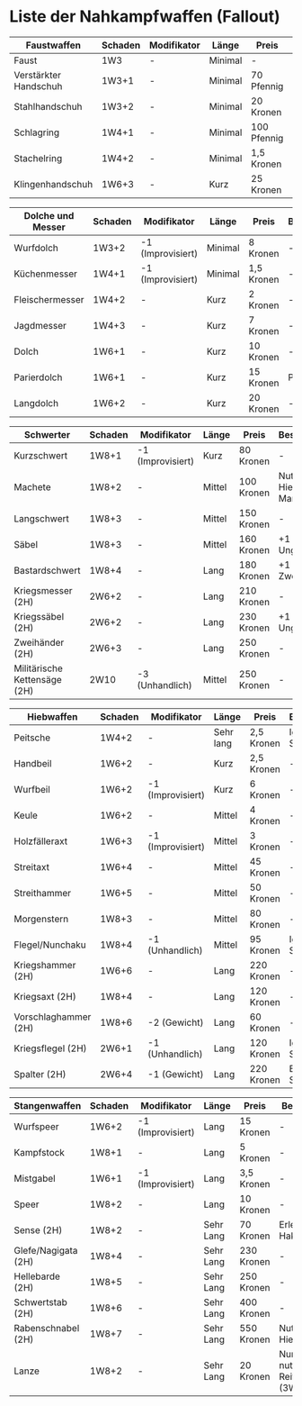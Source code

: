 # Liste der Nahkampfwaffen (Fallout)

| Faustwaffen  | Schaden | Modifikator | Länge | Preis | Besonderheit |
|----------|----------|----------|----------|----------|----------|
| Faust | 1W3 | - | Minimal | -  |-  |
| Verstärkter Handschuh | 1W3+1 | - | Minimal | 70 Pfennig | -  |
| Stahlhandschuh | 1W3+2 | - | Minimal | 20 Kronen  | -  |
| Schlagring | 1W4+1 | - | Minimal | 100 Pfennig | -  |
| Stachelring | 1W4+2 | - | Minimal | 1,5 Kronen  | -  |
| Klingenhandschuh | 1W6+3 | - | Kurz | 25 Kronen | -  |

| Dolche und Messer  | Schaden | Modifikator | Länge | Preis | Besonderheit |
|----------|----------|----------|----------|----------|----------|
| Wurfdolch | 1W3+2 | -1 (Improvisiert)  | Minimal | 8 Kronen  |-  |
| Küchenmesser | 1W4+1 | -1 (Improvisiert)  | Minimal | 1,5 Kronen |-  |
| Fleischermesser | 1W4+2 | - | Kurz | 2 Kronen   |-  |
| Jagdmesser | 1W4+3 | - | Kurz | 7 Kronen |-  |
| Dolch | 1W6+1 | - | Kurz | 10 Kronen  |-  |
| Parierdolch | 1W6+1 | - | Kurz | 15 Kronen | Paradewaffe  |
| Langdolch | 1W6+2 | - | Kurz | 20 Kronen |-  |

| Schwerter  | Schaden | Modifikator | Länge | Preis | Besonderheit |
|----------|----------|----------|----------|----------|----------|
| Kurzschwert | 1W8+1  | -1 (Improvisiert)  | Kurz | 80 Kronen   |-  |
| Machete | 1W8+2 | - | Mittel | 100 Kronen   |Nutzbar für Hiebwaffen-Manöver  |
| Langschwert | 1W8+3 | - | Mittel | 150 Kronen |-  |
| Säbel | 1W8+3 | - | Mittel | 160 Kronen   |+1 SP gegen Ungepanzert  |
| Bastardschwert | 1W8+4 | - | Lang | 180 Kronen  | +1 SP wenn Zweihändig  |
| Kriegsmesser (2H)  | 2W6+2 | - | Lang | 210 Kronen |-  |
| Kriegssäbel (2H)  | 2W6+2 | - | Lang | 230 Kronen   |+1 SP gegen Ungepanzert  |
| Zweihänder (2H) | 2W6+3 | - | Lang | 250 Kronen  | - |
| Militärische Kettensäge (2H) | 2W10 | -3 (Unhandlich) | Mittel | 250 Kronen  | - |

| Hiebwaffen  | Schaden | Modifikator | Länge | Preis | Besonderheit |
|----------|----------|----------|----------|----------|----------|
| Peitsche | 1W4+2  | -  | Sehr lang | 2,5 Kronen   | Ignoriert Schilde  |
| Handbeil | 1W6+2  | -  | Kurz | 2,5 Kronen   |-  |
| Wurfbeil | 1W6+2  | -1 (Improvisiert)  | Kurz | 6 Kronen  | - |
| Keule | 1W6+2 | - | Mittel | 4 Kronen   | -  |
| Holzfälleraxt | 1W6+3 | -1 (Improvisiert) | Mittel | 3 Kronen |-  |
| Streitaxt | 1W6+4 | - | Mittel | 45 Kronen   | -  |
| Streithammer | 1W6+5 | - | Mittel | 50 Kronen  | -  |
| Morgenstern  | 1W8+3 | - | Mittel | 80 Kronen |-  |
| Flegel/Nunchaku  | 1W8+4 | -1 (Unhandlich) | Mittel | 95 Kronen   | Ignoriert Schilde  |
| Kriegshammer (2H) | 1W6+6 | - | Lang | 220 Kronen  | - |
| Kriegsaxt (2H) | 1W8+4 | - | Lang | 120 Kronen  | -  |
| Vorschlaghammer (2H)  | 1W8+6 | -2 (Gewicht) | Lang | 60 Kronen   | -  |
| Kriegsflegel (2H) | 2W6+1 | -1 (Unhandlich) | Lang | 120 Kronen  | Ignoriert Schilde |
| Spalter (2H) | 2W6+4 | -1 (Gewicht) | Lang | 220 Kronen  | Erleichtert Spalten |

| Stangenwaffen  | Schaden | Modifikator | Länge | Preis | Besonderheit |
|----------|----------|----------|----------|----------|----------|
| Wurfspeer | 1W6+2  | -1 (Improvisiert)  | Lang | 15 Kronen |-  |
| Kampfstock | 1W8+1   | -  | Lang | 5 Kronen | - |
| Mistgabel | 1W6+1 | -1 (Improvisiert) | Lang | 3,5 Kronen   | -  |
| Speer | 1W8+2 | - | Lang | 10 Kronen |-  |
| Sense (2H) | 1W8+2| - | Sehr Lang | 70 Kronen  | Erleichtert Hakenmanöver  |
| Glefe/Nagigata (2H) | 1W8+4 | - | Sehr Lang | 230 Kronen  | -  |
| Hellebarde (2H)   | 1W8+5 | - | Sehr Lang | 250 Kronen | -  |
| Schwertstab (2H) | 1W8+6 | - | Sehr Lang | 400 Kronen  | - |
| Rabenschnabel (2H) | 1W8+7 | - | Sehr Lang | 550 Kronen | Nutzbar als Hiebwaffe  |
| Lanze  | 1W8+2 | - | Sehr Lang | 20 Kronen | Nur zu Pferd nutzbar / Reiterangriff (3W8+2)  |
